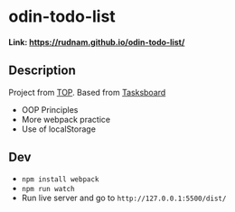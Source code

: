 # odin-todo-list

#### Link: https://rudnam.github.io/odin-todo-list/

## Description

Project from [TOP](https://www.theodinproject.com/lessons/node-path-javascript-todo-list). Based from [Tasksboard](https://tasksboard.com/)

- OOP Principles
- More webpack practice
- Use of localStorage

## Dev

- `npm install webpack`
- `npm run watch`
- Run live server and go to `http://127.0.0.1:5500/dist/`